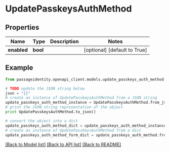 # UpdatePasskeysAuthMethod


## Properties
Name | Type | Description | Notes
------------ | ------------- | ------------- | -------------
**enabled** | **bool** |  | [optional] [default to True]

## Example

```python
from passageidentity.openapi_client.models.update_passkeys_auth_method import UpdatePasskeysAuthMethod

# TODO update the JSON string below
json = "{}"
# create an instance of UpdatePasskeysAuthMethod from a JSON string
update_passkeys_auth_method_instance = UpdatePasskeysAuthMethod.from_json(json)
# print the JSON string representation of the object
print UpdatePasskeysAuthMethod.to_json()

# convert the object into a dict
update_passkeys_auth_method_dict = update_passkeys_auth_method_instance.to_dict()
# create an instance of UpdatePasskeysAuthMethod from a dict
update_passkeys_auth_method_form_dict = update_passkeys_auth_method.from_dict(update_passkeys_auth_method_dict)
```
[[Back to Model list]](../README.md#documentation-for-models) [[Back to API list]](../README.md#documentation-for-api-endpoints) [[Back to README]](../README.md)


